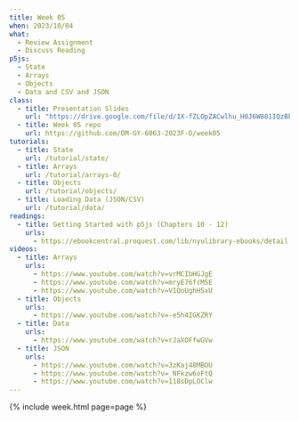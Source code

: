 ```yaml
---
title: Week 05
when: 2023/10/04
what:
  - Review Assignment
  - Discuss Reading
p5js:
  - State
  - Arrays
  - Objects
  - Data and CSV and JSON
class:
  - title: Presentation Slides
    url: "https://drive.google.com/file/d/1X-fZLOpZACwlhu_H0J6W881IQzBkAv4w/"
  - title: Week 05 repo
    url: https://github.com/DM-GY-6063-2023F-D/week05
tutorials:
  - title: State
    url: /tutorial/state/
  - title: Arrays
    url: /tutorial/arrays-0/
  - title: Objects
    url: /tutorial/objects/
  - title: Loading Data (JSON/CSV)
    url: /tutorial/data/
readings:
  - title: Getting Started with p5js (Chapters 10 - 12)
    urls:
      - https://ebookcentral.proquest.com/lib/nyulibrary-ebooks/detail.action?docID=4333728
videos:
  - title: Arrays
    urls:
      - https://www.youtube.com/watch?v=vrMCIbHGJgE
      - https://www.youtube.com/watch?v=mryE76fcMSE
      - https://www.youtube.com/watch?v=VIQoUghHSxU
  - title: Objects
    urls:
      - https://www.youtube.com/watch?v=-e5h4IGKZRY
  - title: Data
    urls:
      - https://www.youtube.com/watch?v=rJaXOFfwGVw
  - title: JSON
    urls:
      - https://www.youtube.com/watch?v=3zKaj48MBOU
      - https://www.youtube.com/watch?v=_NFkzw6oFtQ
      - https://www.youtube.com/watch?v=118sDpLOClw
---
```

{% include week.html page=page %}
